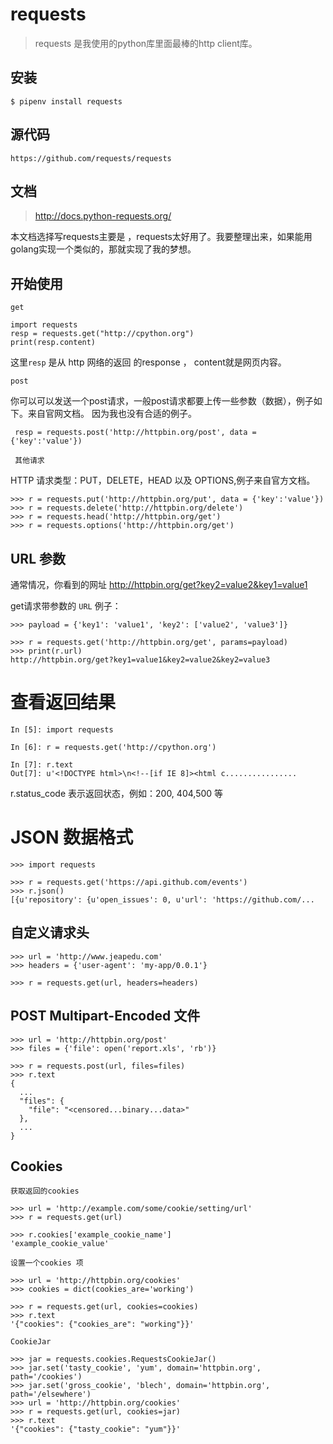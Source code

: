 # requests

>requests 是我使用的python库里面最棒的http client库。

安装
---

```
$ pipenv install requests
```

源代码
-----

```
https://github.com/requests/requests
```

文档
----

>  http://docs.python-requests.org/


本文档选择写requests主要是 ，requests太好用了。我要整理出来，如果能用golang实现一个类似的，那就实现了我的梦想。

开始使用
-------

`` get ``

```
import requests
resp = requests.get("http://cpython.org")
print(resp.content)
```

这里``resp`` 是从 http 网络的返回 的response ， content就是网页内容。


``post``

你可以可以发送一个post请求，一般post请求都要上传一些参数（数据），例子如下。来自官网文档。
因为我也没有合适的例子。


```
 resp = requests.post('http://httpbin.org/post', data = {'key':'value'})
```


`` 其他请求``

HTTP 请求类型：PUT，DELETE，HEAD 以及 OPTIONS,例子来自官方文档。

```
>>> r = requests.put('http://httpbin.org/put', data = {'key':'value'})
>>> r = requests.delete('http://httpbin.org/delete')
>>> r = requests.head('http://httpbin.org/get')
>>> r = requests.options('http://httpbin.org/get')

```

URL 参数
--------

通常情况，你看到的网址 http://httpbin.org/get?key2=value2&key1=value1

get请求带参数的 ``URL`` 例子：

```
>>> payload = {'key1': 'value1', 'key2': ['value2', 'value3']}

>>> r = requests.get('http://httpbin.org/get', params=payload)
>>> print(r.url)
http://httpbin.org/get?key1=value1&key2=value2&key2=value3
```

查看返回结果
==========

```
In [5]: import requests

In [6]: r = requests.get('http://cpython.org')

In [7]: r.text
Out[7]: u'<!DOCTYPE html>\n<!--[if IE 8]><html c................
```

r.status_code 表示返回状态，例如：200, 404,500 等


JSON 数据格式
=============

```
>>> import requests

>>> r = requests.get('https://api.github.com/events')
>>> r.json()
[{u'repository': {u'open_issues': 0, u'url': 'https://github.com/...
```

自定义请求头
-----------

```
>>> url = 'http://www.jeapedu.com'
>>> headers = {'user-agent': 'my-app/0.0.1'}

>>> r = requests.get(url, headers=headers)
```

POST Multipart-Encoded 文件
----------------------------

```
>>> url = 'http://httpbin.org/post'
>>> files = {'file': open('report.xls', 'rb')}

>>> r = requests.post(url, files=files)
>>> r.text
{
  ...
  "files": {
    "file": "<censored...binary...data>"
  },
  ...
}
```

Cookies
---------

``获取返回的cookies``

```
>>> url = 'http://example.com/some/cookie/setting/url'
>>> r = requests.get(url)

>>> r.cookies['example_cookie_name']
'example_cookie_value'
```

``设置一个cookies 项``

```
>>> url = 'http://httpbin.org/cookies'
>>> cookies = dict(cookies_are='working')

>>> r = requests.get(url, cookies=cookies)
>>> r.text
'{"cookies": {"cookies_are": "working"}}'
```


``CookieJar``

```
>>> jar = requests.cookies.RequestsCookieJar()
>>> jar.set('tasty_cookie', 'yum', domain='httpbin.org', path='/cookies')
>>> jar.set('gross_cookie', 'blech', domain='httpbin.org', path='/elsewhere')
>>> url = 'http://httpbin.org/cookies'
>>> r = requests.get(url, cookies=jar)
>>> r.text
'{"cookies": {"tasty_cookie": "yum"}}'
```
